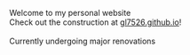 Welcome to my personal website
<br>
Check out the construction at <a href="https://gl7526.github.io">gl7526.github.io</a>!
<br><br>
Currently undergoing major renovations